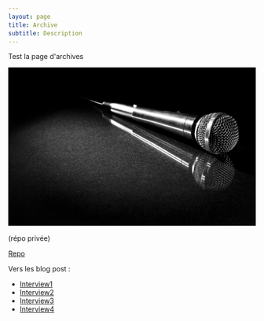 ```yaml
---
layout: page
title: Archive
subtitle: Description
---
```



Test la page d'archives

![Interviews](/assets/img/mic.jpg)

(répo privée)

[Repo](https://github.com/Alex-XIA1/Zetudiants/tree/main/Interviews)

Vers les blog post :

- [Interview1](https://alex-xia1.github.io/2023-02-10-Interview1/)
- [Interview2](https://alex-xia1.github.io/2023-02-10-Interview2/)
- [Interview3](https://alex-xia1.github.io/2023-02-10-Interview3/)
- [Interview4](https://alex-xia1.github.io/2023-02-10-Interview4/)
